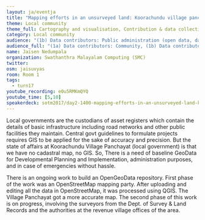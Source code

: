 ```yaml
---
layout: ja/eventja
title: "Mapping efforts in an unsurveyed land: Koorachundu village panchayat experience"
theme: Local community
theme_full: Cartography and visualisation, Contribution & data collection, Local community, Organisational, legal
category: Local community
audience: "(1b) Data contributors: Public administration (open data, data feedback...)"
audience_full: "(1a) Data contributors: Community, (1b) Data contributors: Public administration (open data, data feedback...), (2c) Data users: Personal"
name: Jaisen Nedumpala
organization: Swathanthra Malayalam Computing (SMC)
twitter:
osm: jaisuvyas
room: Room 1
tags:
  - turn17
youtube_recording: e0u5RMKmQYQ
youtube_time: [5,10]
speakerdeck: sotm2017/day2-1400-mapping-efforts-in-an-unsurveyed-land-koorachundu-village-panchayat-experience
---
```

Local governments are the custodians of asset registers which contain the details of basic infrastructure including road networks and other public facilities they maintain. Central govt guidelines to formulate projects requires GIS to be applied for the sake of accuracy and precision. But the state of affairs at Koorachundu Village Panchayat (local government) is that we have no cadastral map, no GIS. So, There is a need of baseline GeoData for Developmental Planning and Implementation, administration purposes, and in case of emergencies without hassle.

There is an ongoing work to build an OpenGeoData repository. First phase of the work was an OpenStreetMap mapping party. After uploading and editing all the data in OpenStreetMap, it was processed using QGIS. The Village Panchayat got a more accurate map. The second phase of this work is on progress, involving the surveyors from the Dept. of Survey & Land Records and the authorities at the revenue village offices of the area.

